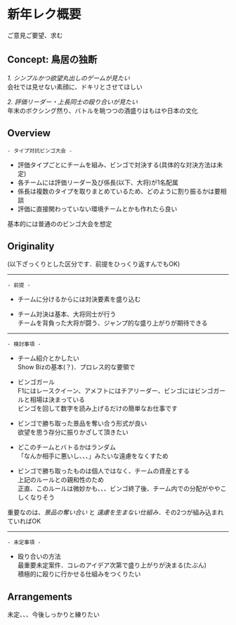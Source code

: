 # 新年レク概要
ご意見ご要望、求む

## Concept: 鳥居の独断
 *1. シンプルかつ欲望丸出しのゲームが見たい*  
 会社では見せない素顔に、ドキリとさせてほしい

 *2. 評価リーダー・上長同士の殴り合いが見たい*  
 年末のボクシング然り、バトルを眺つつの酒盛りはもはや日本の文化

## Overview
`- タイプ対抗ビンゴ大会 -`
 
 - 評価タイプごとにチームを組み、ビンゴで対決する(具体的な対決方法は未定)
 - 各チームには評価リーダー及び係長(以下、大将)が1名配属
 - 係長は複数のタイプを取りまとめているため、どのように割り振るかは要相談
 - 評価に直接関わっていない環境チームとかも作れたら良い
 
 基本的には普通ののビンゴ大会を想定

## Originality
(以下ざっくりとした区分です．前提をひっくり返すんでもOK)

-----------------

`- 前提 -`

- チームに分けるからには対決要素を盛り込む

- チーム対決は基本、大将同士が行う  
  チームを背負った大将が闘う、ジャンプ的な盛り上がりが期待できる

-----------------

`- 検討事項 -`

- チーム紹介とかしたい  
  Show Bizの基本(？)．プロレス的な要領で

- ビンゴガール  
  F1にはレースクイーン、アメフトにはチアリーダー、ビンゴにはビンゴガールと相場は決まっている  
  ビンゴを回して数字を読み上げるだけの簡単なお仕事です

- ビンゴで勝ち取った景品を奪い合う形式が良い  
  欲望を思う存分に振りかざして頂きたい
  
- どこのチームとバトるかはランダム  
  「なんか相手に悪いし、、、」みたいな遠慮をなくすため
  
- ビンゴで勝ち取ったものは個人ではなく、チームの資産とする  
  上記のルールとの親和性のため  
  正直、このルールは微妙かも、、、ビンゴ終了後、チーム内での分配がややこしくなりそう


重要なのは、*景品の奪い合い* と *遠慮を生まない仕組み*．その2つが組み込まれていればOK

-----------------

`- 未定事項 -`

- 殴り合いの方法  
  最重要未定案件．コレのアイデア次第で盛り上がりが決まる(たぶん)  
  積極的に殴りに行かせる仕組みをつくりたい
  
## Arrangements
未定、、、今後しっかりと練りたい
 
